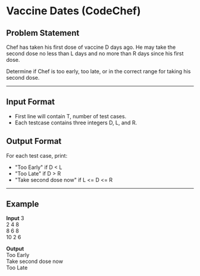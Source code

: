 # Vaccine Dates (CodeChef)

## Problem Statement
Chef has taken his first dose of vaccine D days ago. He may take the second dose no less than L days and no more than R days since his first dose.

Determine if Chef is too early, too late, or in the correct range for taking his second dose.

---

## Input Format
- First line will contain T, number of test cases.
- Each testcase contains three integers D, L, and R.

## Output Format
For each test case, print:
- "Too Early" if D < L
- "Too Late" if D > R
- "Take second dose now" if L <= D <= R

---

## Example
**Input**
3                                                                                              
2 4 8                                                                                          
8 6 8                                                                                          
10 2 6                                                                                       

**Output**                                                                                     
Too Early                                                                                      
Take second dose now                                                                           
Too Late                                                                                     